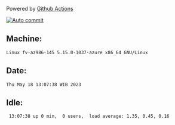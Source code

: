 Powered by [Github Actions](https://github.com/features/actions)

[![Auto commit](https://github.com/hiage/workstation/workflows/Auto%20commit/badge.svg)](https://github.com/hiage/workstation/actions?query=workflow%3A%22Auto+commit%22)

## Machine:
```
Linux fv-az986-145 5.15.0-1037-azure x86_64 GNU/Linux
```
## Date:
```
Thu May 18 13:07:38 WIB 2023
```
## Idle:
```
 13:07:38 up 0 min,  0 users,  load average: 1.35, 0.45, 0.16
```
